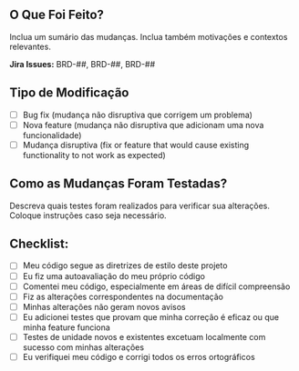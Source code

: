 ## O Que Foi Feito?
Inclua um sumário das mudanças. Inclua também motivações e contextos relevantes.

**Jira Issues:** BRD-##, BRD-##, BRD-##

## Tipo de Modificação
- [ ] Bug fix (mudança não disruptiva que corrigem um problema)
- [ ] Nova feature (mudança não disruptiva que adicionam uma nova funcionalidade)
- [ ] Mudança disruptiva (fix or feature that would cause existing functionality to not work as expected)

## Como as Mudanças Foram Testadas?
Descreva quais testes foram realizados para verificar sua alterações. Coloque instruções caso seja necessário.

## Checklist:
- [ ] Meu código segue as diretrizes de estilo deste projeto
- [ ] Eu fiz uma autoavaliação do meu próprio código
- [ ] Comentei meu código, especialmente em áreas de difícil compreensão
- [ ] Fiz as alterações correspondentes na documentação
- [ ] Minhas alterações não geram novos avisos
- [ ] Eu adicionei testes que provam que minha correção é eficaz ou que minha feature funciona
- [ ] Testes de unidade novos e existentes excetuam localmente com sucesso com minhas alterações
- [ ] Eu verifiquei meu código e corrigi todos os erros ortográficos